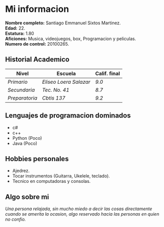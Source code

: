 # Mi informacion 
**Nombre completo:** Santiago Emmanuel Sixtos Martinez.  
**Edad:** 22.  
**Estatura:** 1.80   
**Aficiones:** Musica, videojuegos, box, Programacion y peliculas.  
**Numero de control:** 20100265.  
  
## Historial Academico  
| Nivel        | Escuela | Calif. final |  
|--------------|---------|---------|  
|*Primario*    |*Eliseo Loera Salazar*|*9.0*|
|*Secundaria*  |*Tec. No. 41*|*8.7*|
|*Preparatoria*|*Cbtis 137*|*9.2*|
  
## Lenguajes de programacion dominados
- c#
- c++
- Python (Poco)
- Java (Poco)
  
## Hobbies personales   
- Ajedrez.
- Tocar instrumentos (Guitarra, Ukelele, teclado).
- Tecnico en computadoras y consolas.
  
## Algo sobre mi
*Una persona relajada, sin mucho miedo a decir las cosas directamente cuando se amerita la ocasion, algo reservado hacia las personas en quien no confio.* 